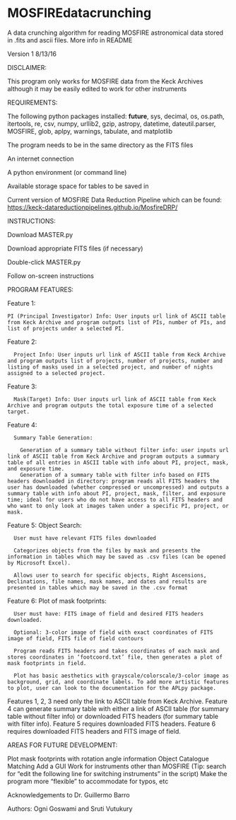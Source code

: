 # MOSFIREdatacrunching
A data crunching algorithm for reading MOSFIRE astronomical data stored in .fits and ascii files. More info in README

Version 1 8/13/16

DISCLAIMER:

  This program only works for MOSFIRE data from the Keck Archives although it may be easily edited to work for other instruments

REQUIREMENTS:

  The following python packages installed: __future__, sys, decimal, os, os.path, itertools, re, csv, numpy, urllib2, gzip, astropy, datetime, dateutil.parser, MOSFIRE, glob, aplpy, warnings, tabulate, and matplotlib

  The program needs to be in the same directory as the FITS files

  An internet connection

  A python environment (or command line)

  Available storage space for tables to be saved in

  Current version of MOSFIRE Data Reduction Pipeline which can be found: https://keck-datareductionpipelines.github.io/MosfireDRP/

INSTRUCTIONS:

  Download MASTER.py

  Download appropriate FITS files (if necessary)

  Double-click MASTER.py

  Follow on-screen instructions

PROGRAM FEATURES:

  Feature 1: 

    PI (Principal Investigator) Info: User inputs url link of ASCII table from Keck Archive and program outputs list of PIs, number of PIs, and list of projects under a selected PI.

  Feature 2: 
  
      Project Info: User inputs url link of ASCII table from Keck Archive and program outputs list of projects, number of projects, number and listing of masks used in a selected project, and number of nights assigned to a selected project.

  Feature 3: 
  
      Mask(Target) Info: User inputs url link of ASCII table from Keck Archive and program outputs the total exposure time of a selected target. 

  Feature 4: 
  
      Summary Table Generation:
      
        Generation of a summary table without filter info: user inputs url link of ASCII table from Keck Archive and program outputs a summary table of all entries in ASCII table with info about PI, project, mask, and exposure time.
        Generation of a summary table with filter info based on FITS headers downloaded in directory: program reads all FITS headers the user has downloaded (whether compressed or uncompressed) and outputs a summary table with info about PI, project, mask, filter, and exposure time; ideal for users who do not have access to all FITS headers and who want to only look at images taken under a specific PI, project, or mask. 
        
  Feature 5: Object Search: 
  
      User must have relevant FITS files downloaded
      
      Categorizes objects from the files by mask and presents the information in tables which may be saved as .csv files (can be opened by Microsoft Excel).
      
      Allows user to search for specific objects, Right Ascensions, Declinations, file names, mask names, and dates and results are presented in tables which may be saved in the .csv format
      
  Feature 6: Plot of mask footprints:
  
      User must have: FITS image of field and desired FITS headers downloaded.
      
      Optional: 3-color image of field with exact coordinates of FITS image of field, FITS file of field contours
      
      Program reads FITS headers and takes coordinates of each mask and stores coordinates in ‘footcoord.txt’ file, then generates a plot of mask footprints in field. 
      
      Plot has basic aesthetics with grayscale/colorscale/3-color image as background, grid, and coordinate labels. To add more artistic features to plot, user can look to the documentation for the APLpy package. 
      
  Features 1, 2, 3 need only the link to ASCII table from Keck Archive. Feature 4 can generate summary table with either a link of ASCII table (for summary table without filter info) or downloaded FITS headers (for summary table with filter info). Feature 5 requires downloaded FITS headers. Feature 6 requires downloaded FITS headers and FITS image of field.
  
AREAS FOR FUTURE DEVELOPMENT:
  
  Plot mask footprints with rotation angle information
  Object Catalogue Matching
  Add a GUI
  Work for instruments other than MOSFIRE (Tip: search for “edit the following line for switching instruments” in the script)
  Make the program more “flexible” to accommodate for typos, etc


Acknowledgements to Dr. Guillermo Barro

Authors: Ogni Goswami and Sruti Vutukury
